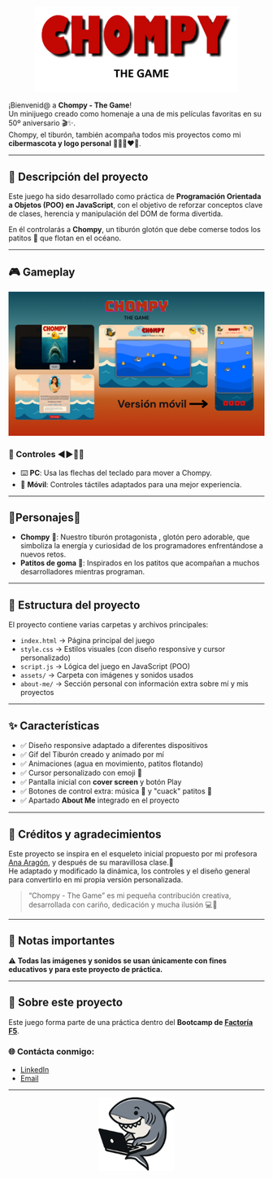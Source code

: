 <p align="center">
  <img src="assets/title-readme.png" alt="Chompy Game Title" width="400">
</p>

¡Bienvenid@ a **Chompy - The Game**!  
Un minijuego creado como homenaje a una de mis películas favoritas en su 50º aniversario 🎬✨.  
Chompy, el tiburón, también acompaña todos mis proyectos como mi **cibermascota y logo personal** 👩🏻‍💻​❤️🦈.  

---

## 📖 Descripción del proyecto
Este juego ha sido desarrollado como práctica de **Programación Orientada a Objetos (POO) en JavaScript**, con el objetivo de reforzar conceptos clave de clases, herencia y manipulación del DOM de forma divertida.  

En él controlarás a **Chompy**, un tiburón glotón que debe comerse todos los patitos 🐥 que flotan en el océano.  

---

## 🎮 Gameplay

<p align="center">
  <img src="assets/screencaps.png" alt="Chompy Game Screenshot" width="700">
</p>

### 🤳 Controles ◀️​▶️​🔼​🔽​
- ⌨️ **PC**: Usa las flechas del teclado para mover a Chompy.  
- 📱 **Móvil**: Controles táctiles adaptados para una mejor experiencia.  

---

## 🐥​​Personajes🦈

- **Chompy** 🦈: Nuestro tiburón protagonista , glotón pero adorable, que simboliza la energía y curiosidad de los programadores enfrentándose a nuevos retos.  
- **Patitos de goma** 🐥: Inspirados en los patitos que acompañan a muchos desarrolladores mientras programan.

---

## 📂 Estructura del proyecto
El proyecto contiene varias carpetas y archivos principales:  

- `index.html` → Página principal del juego  
- `style.css` → Estilos visuales (con diseño responsive y cursor personalizado)  
- `script.js` → Lógica del juego en JavaScript (POO)  
- `assets/` → Carpeta con imágenes y sonidos usados  
- `about-me/` → Sección personal con información extra sobre mí y mis proyectos  

---

## ✨ Características

- ✅ Diseño responsive adaptado a diferentes dispositivos
- ✅ Gif del Tiburón creado y animado por mí
- ✅ Animaciones (agua en movimiento, patitos flotando)
- ✅ Cursor personalizado con emoji 🦈
- ✅ Pantalla inicial con **cover screen** y botón Play
- ✅ Botones de control extra: música 🎵 y "cuack" patitos 🐥
- ✅ Apartado **About Me** integrado en el proyecto

---

## 🙌 Créditos y agradecimientos
Este proyecto se inspira en el esqueleto inicial propuesto por mi profesora [Ana Aragón](https://github.com/anaaragon88/oop-game), y después de su maravillosa clase.🥰  
He adaptado y modificado la dinámica, los controles y el diseño general para convertirlo en mi propia versión personalizada.  

> “Chompy - The Game” es mi pequeña contribución creativa, desarrollada con cariño, dedicación y mucha ilusión 💻🥹

---

## 📌 Notas importantes
⚠️ **Todas las imágenes y sonidos se usan únicamente con fines educativos y para este proyecto de práctica.**  

---

## 🚀 Sobre este proyecto
Este juego forma parte de una práctica dentro del **Bootcamp de [Factoría F5](https://factoriaf5.org/)**.  

### 🌐 Contácta conmigo:
- [LinkedIn](https://www.linkedin.com/in/adayasc/)  
- [Email](mailto:aday.it25@gmail.com)  

---

<p align="center">
  <img src="assets/logo.png" alt="Chompy Logo" width="150">
</p>
